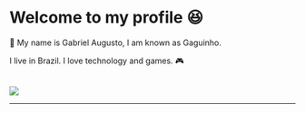 <h1>Welcome to my profile 😆 </h1>

<p > 📣 My name is Gabriel Augusto, I am known as Gaguinho.  </p>
<p> I live in Brazil. I love technology and games. 🎮 </p>
<br>
       <img src="https://img.shields.io/twitter/url?color=%23262626&label=gxguinho&logo=twitter&style=for-the-badge&url=https%3A%2F%2Ftwitter.com%2FGxguinho" href="https://twitter.com/Gxguinho"/>
<hr>
